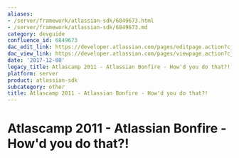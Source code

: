 ```yaml
---
aliases:
- /server/framework/atlassian-sdk/6849673.html
- /server/framework/atlassian-sdk/6849673.md
category: devguide
confluence_id: 6849673
dac_edit_link: https://developer.atlassian.com/pages/editpage.action?cjm=wozere&pageId=6849673
dac_view_link: https://developer.atlassian.com/pages/viewpage.action?cjm=wozere&pageId=6849673
date: '2017-12-08'
legacy_title: Atlascamp 2011 - Atlassian Bonfire - How'd you do that?!
platform: server
product: atlassian-sdk
subcategory: other
title: Atlascamp 2011 - Atlassian Bonfire - How'd you do that?!
---
```

# Atlascamp 2011 - Atlassian Bonfire - How'd you do that?!
